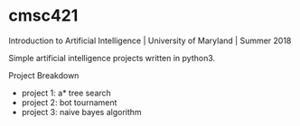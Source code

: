 # cmsc421
Introduction to Artificial Intelligence | University of Maryland | Summer 2018

Simple artificial intelligence projects written in python3.

Project Breakdown 
- project 1: a* tree search
- project 2: bot tournament 
- project 3: naive bayes algorithm
